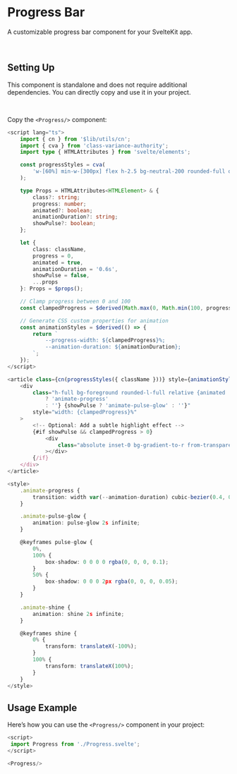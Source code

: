 <script>
 import ComponentPreview from '$lib/components/component-preview/component-preview.svelte';
 import InstallationSnippets from '$lib/components/installation-snippets/installation-snippets.svelte';
</script>

# Progress Bar

A customizable progress bar component for your SvelteKit app.

<br/>

<ComponentPreview name="Progress" />

## Setting Up

This component is standalone and does not require additional dependencies. You can directly copy and use it in your project.

<br/>

Copy the `<Progress/>` component:

```ts
<script lang="ts">
	import { cn } from '$lib/utils/cn';
	import { cva } from 'class-variance-authority';
	import type { HTMLAttributes } from 'svelte/elements';

	const progressStyles = cva(
		'w-[60%] min-w-[300px] flex h-2.5 bg-neutral-200 rounded-full overflow-hidden'
	);

	type Props = HTMLAttributes<HTMLElement> & {
		class?: string;
		progress: number;
		animated?: boolean;
		animationDuration?: string;
		showPulse?: boolean;
	};

	let {
		class: className,
		progress = 0,
		animated = true,
		animationDuration = '0.6s',
		showPulse = false,
		...props
	}: Props = $props();

	// Clamp progress between 0 and 100
	const clampedProgress = $derived(Math.max(0, Math.min(100, progress)));

	// Generate CSS custom properties for animation
	const animationStyles = $derived(() => {
		return `
            --progress-width: ${clampedProgress}%;
            --animation-duration: ${animationDuration};
        `;
	});
</script>

<article class={cn(progressStyles({ className }))} style={animationStyles()} {...props}>
	<div
		class="h-full bg-foreground rounded-l-full relative {animated
			? 'animate-progress'
			: ''} {showPulse ? 'animate-pulse-glow' : ''}"
		style="width: {clampedProgress}%"
	>
		<!-- Optional: Add a subtle highlight effect -->
		{#if showPulse && clampedProgress > 0}
			<div
				class="absolute inset-0 bg-gradient-to-r from-transparent via-white/20 to-transparent animate-shine"
			></div>
		{/if}
	</div>
</article>

<style>
	.animate-progress {
		transition: width var(--animation-duration) cubic-bezier(0.4, 0, 0.2, 1);
	}

	.animate-pulse-glow {
		animation: pulse-glow 2s infinite;
	}

	@keyframes pulse-glow {
		0%,
		100% {
			box-shadow: 0 0 0 0 rgba(0, 0, 0, 0.1);
		}
		50% {
			box-shadow: 0 0 0 2px rgba(0, 0, 0, 0.05);
		}
	}

	.animate-shine {
		animation: shine 2s infinite;
	}

	@keyframes shine {
		0% {
			transform: translateX(-100%);
		}
		100% {
			transform: translateX(100%);
		}
	}
</style>

```

## Usage Example

Here’s how you can use the `<Progress/>` component in your project:

```ts
<script>
 import Progress from './Progress.svelte';
</script>

<Progress/>
```
